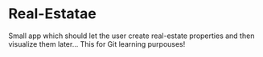 # Real-Estatae
Small app which should let the user create real-estate properties and then visualize them later...
This for Git learning purpouses!
